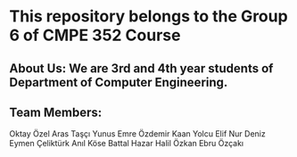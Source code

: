 # This repository belongs to the Group 6 of CMPE 352 Course

## About Us: We are 3rd and 4th year students of Department of Computer Engineering.

## Team Members:
Oktay Özel 
Aras Taşçı 
Yunus Emre Özdemir 
Kaan Yolcu 
Elif Nur Deniz 
Eymen Çeliktürk 
Anıl Köse 
Battal Hazar 
Halil Özkan 
Ebru Özçakı 
